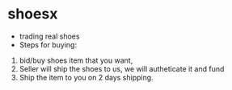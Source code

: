 # shoesx

- trading real shoes
- Steps for buying:
1. bid/buy shoes item that you want, 
2. Seller will ship the shoes to us, we will autheticate it and fund
3. Ship the item to you on 2 days shipping. 
